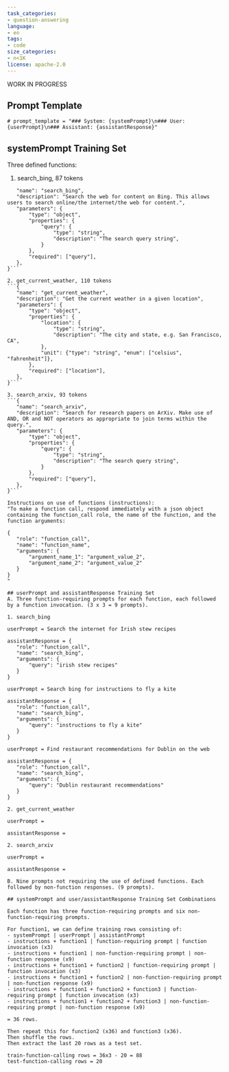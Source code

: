 ```yaml
---
task_categories:
- question-answering
language:
- en
tags:
- code
size_categories:
- n<1K
license: apache-2.0
---
```

WORK IN PROGRESS

## Prompt Template

```# prompt_template = "### System: {systemPrompt}\n### User: {userPrompt}\n### Assistant: {assistantResponse}"```

## systemPrompt Training Set

Three defined functions:
1. search_bing, 87 tokens
 ```{
    "name": "search_bing",
    "description": "Search the web for content on Bing. This allows users to search online/the internet/the web for content.",
    "parameters": {
        "type": "object",
        "properties": {
            "query": {
                "type": "string",
                "description": "The search query string",
            }
        },
        "required": ["query"],
    },
}```

2. get_current_weather, 110 tokens
```{
    "name": "get_current_weather",
    "description": "Get the current weather in a given location",
    "parameters": {
        "type": "object",
        "properties": {
            "location": {
                "type": "string",
                "description": "The city and state, e.g. San Francisco, CA",
            },
            "unit": {"type": "string", "enum": ["celsius", "fahrenheit"]},
        },
        "required": ["location"],
    },
}```

3. search_arxiv, 93 tokens
```{
    "name": "search_arxiv",
    "description": "Search for research papers on ArXiv. Make use of AND, OR and NOT operators as appropriate to join terms within the query.",
    "parameters": {
        "type": "object",
        "properties": {
            "query": {
                "type": "string",
                "description": "The search query string",
            }
        },
        "required": ["query"],
    },
}```

Instructions on use of functions (instructions):
"To make a function call, respond immediately with a json object containing the function_call role, the name of the function, and the function arguments:

{
    "role": "function_call",
    "name": "function_name",
    "arguments": {
        "argument_name_1": "argument_value_2",
        "argument_name_2": "argument_value_2"
    }
}
"

## userPrompt and assistantResponse Training Set
A. Three function-requiring prompts for each function, each followed by a function invocation. (3 x 3 = 9 prompts).

1. search_bing

userPrompt = Search the internet for Irish stew recipes

assistantResponse = {
    "role": "function_call",
    "name": "search_bing",
    "arguments": {
        "query": "irish stew recipes"
    }
}

userPrompt = Search bing for instructions to fly a kite

assistantResponse = {
    "role": "function_call",
    "name": "search_bing",
    "arguments": {
        "query": "instructions to fly a kite"
    }
}

userPrompt = Find restaurant recommendations for Dublin on the web

assistantResponse = {
    "role": "function_call",
    "name": "search_bing",
    "arguments": {
        "query": "Dublin restaurant recommendations"
    }
}

2. get_current_weather

userPrompt = 

assistantResponse =

2. search_arxiv

userPrompt = 

assistantResponse = 

B. Nine prompts not requiring the use of defined functions. Each followed by non-function responses. (9 prompts).

## systemPrompt and user/assistantResponse Training Set Combinations

Each function has three function-requiring prompts and six non-function-requiring prompts.

For function1, we can define training rows consisting of:
- systemPrompt | userPrompt | assistantPrompt
- instructions + function1 | function-requiring prompt | function invocation (x3)
- instructions + function1 | non-function-requiring prompt | non-function response (x9)
- instructions + function1 + function2 | function-requiring prompt | function invocation (x3)
- instructions + function1 + function2 | non-function-requiring prompt | non-function response (x9)
- instructions + function1 + function2 + function3 | function-requiring prompt | function invocation (x3)
- instructions + function1 + function2 + function3 | non-function-requiring prompt | non-function response (x9)

= 36 rows.

Then repeat this for function2 (x36) and function3 (x36).
Then shuffle the rows.
Then extract the last 20 rows as a test set.

train-function-calling rows = 36x3 - 20 = 88
test-function-calling rows = 20